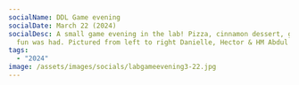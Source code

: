 ```yaml
---
socialName: DDL Game evening
socialDate: March 22 (2024)
socialDesc: A small game evening in the lab! Pizza, cinnamon dessert, games and
  fun was had. Pictured from left to right Danielle, Hector & HM Abdul
tags:
  - "2024"
image: /assets/images/socials/labgameevening3-22.jpg
---
```

